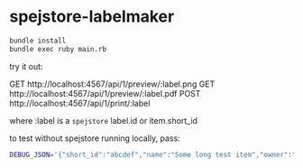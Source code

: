 # spejstore-labelmaker

```sh
bundle install
bundle exec ruby main.rb
```

try it out:

GET http://localhost:4567/api/1/preview/:label.png
GET http://localhost:4567/api/1/preview/:label.pdf
POST http://localhost:4567/api/1/print/:label

where :label is a `spejstore` label.id or item.short_id

to test without spejstore running locally, pass:

```sh
DEBUG_JSON='{"short_id":"abcdef","name":"Some long test item","owner":"testowner"}' bundle exec ruby main.rb
```
